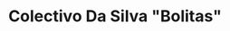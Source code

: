---
layout: archive_film
permalink: en/archive/2021/music-video/collectivo-da-silva-bolitas

title: Colectivo Da Silva "Bolitas"
director: Serjio Soso
country: Spain
description: "A young wanderer searches for love through the streets of Madrid in this offbeat video for Colectivo Da Silva’s track \"Bolitas\"."
category: music-video
image_folder: images/films/archive/2021/music-video/collectivo-da-silva-bolitas
is_winner: false
submission_year: 2021
lang: en
---